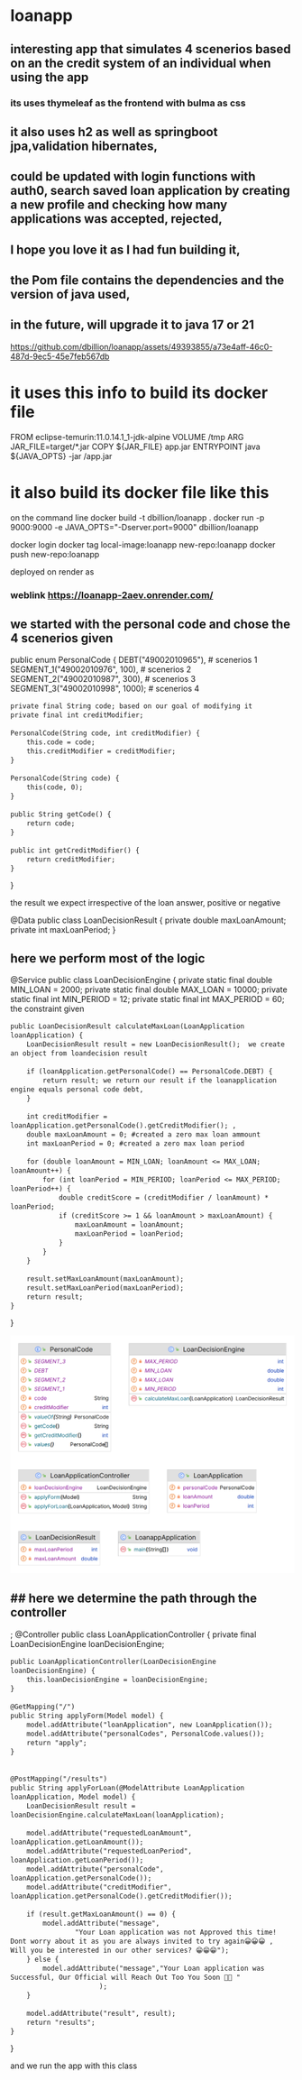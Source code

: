# loanapp

## interesting app that  simulates 4 scenerios based on an the credit system of an individual when using the app

### its uses thymeleaf as the frontend with bulma as css

## it also uses h2 as well as springboot jpa,validation hibernates,

## could be updated with login functions with auth0, search saved loan application by creating a new profile and checking how many applications was accepted, rejected,
## I hope you love it as I had fun building it,

## the Pom file contains the dependencies and the version of java used, 

## in the future, will upgrade it to java 17 or 21

https://github.com/dbillion/loanapp/assets/49393855/a73e4aff-46c0-487d-9ec5-45e7feb567db

# it uses this info to build its docker file

FROM eclipse-temurin:11.0.14.1_1-jdk-alpine
VOLUME /tmp
ARG JAR_FILE=target/*.jar
COPY ${JAR_FILE} app.jar
ENTRYPOINT java ${JAVA_OPTS} -jar /app.jar

# it also build its docker file like this
on the command line
docker build -t dbillion/loanapp .
docker run -p 9000:9000 -e JAVA_OPTS="-Dserver.port=9000" dbillion/loanapp

docker login
docker tag local-image:loanapp new-repo:loanapp
docker push new-repo:loanapp

deployed on render as 
### weblink https://loanapp-2aev.onrender.com/



## we started with the personal code and chose the 4 scenerios given


public enum PersonalCode {
    DEBT("49002010965"), # scenerios 1
    SEGMENT_1("49002010976", 100), # scenerios 2
    SEGMENT_2("49002010987", 300),  # scenerios 3
    SEGMENT_3("49002010998", 1000); # scenerios 4
    
    private final String code; based on our goal of modifying it
    private final int creditModifier;

    PersonalCode(String code, int creditModifier) {
        this.code = code;
        this.creditModifier = creditModifier;
    }

    PersonalCode(String code) {
        this(code, 0);
    }

    public String getCode() {
        return code;
    }

    public int getCreditModifier() {
        return creditModifier;
    }
}


the result we expect irrespective of the loan answer, positive or negative

@Data
public class LoanDecisionResult {
    private double maxLoanAmount;
    private int maxLoanPeriod;
}


## here we perform most of the logic
@Service
public class LoanDecisionEngine {
    private static final double MIN_LOAN = 2000;
    private static final double MAX_LOAN = 10000;
    private static final int MIN_PERIOD = 12;
    private static final int MAX_PERIOD = 60;
    the constraint given

    public LoanDecisionResult calculateMaxLoan(LoanApplication loanApplication) {
        LoanDecisionResult result = new LoanDecisionResult();  we create an object from loandecision result 

        if (loanApplication.getPersonalCode() == PersonalCode.DEBT) {
            return result; we return our result if the loanapplication  engine equals personal code debt, 
        }

        int creditModifier = loanApplication.getPersonalCode().getCreditModifier(); , 
        double maxLoanAmount = 0; #created a zero max loan ammount
        int maxLoanPeriod = 0; #created a zero max loan period

        for (double loanAmount = MIN_LOAN; loanAmount <= MAX_LOAN; loanAmount++) {
            for (int loanPeriod = MIN_PERIOD; loanPeriod <= MAX_PERIOD; loanPeriod++) {
                double creditScore = (creditModifier / loanAmount) * loanPeriod;
                if (creditScore >= 1 && loanAmount > maxLoanAmount) {
                    maxLoanAmount = loanAmount;
                    maxLoanPeriod = loanPeriod;
                }
            }
        }

        result.setMaxLoanAmount(maxLoanAmount);
        result.setMaxLoanPeriod(maxLoanPeriod);
        return result;
    }
}

![Alt text](image.png)


## ## here we determine the path through the controller

;
@Controller
public class LoanApplicationController {
    private final LoanDecisionEngine loanDecisionEngine;

    public LoanApplicationController(LoanDecisionEngine loanDecisionEngine) {
        this.loanDecisionEngine = loanDecisionEngine;
    }

    @GetMapping("/")
    public String applyForm(Model model) {
        model.addAttribute("loanApplication", new LoanApplication());
        model.addAttribute("personalCodes", PersonalCode.values());
        return "apply"; 
    }


    @PostMapping("/results")
    public String applyForLoan(@ModelAttribute LoanApplication loanApplication, Model model) {
        LoanDecisionResult result = loanDecisionEngine.calculateMaxLoan(loanApplication);

        model.addAttribute("requestedLoanAmount", loanApplication.getLoanAmount());
        model.addAttribute("requestedLoanPeriod", loanApplication.getLoanPeriod());
        model.addAttribute("personalCode", loanApplication.getPersonalCode());
        model.addAttribute("creditModifier", loanApplication.getPersonalCode().getCreditModifier());

        if (result.getMaxLoanAmount() == 0) {
            model.addAttribute("message",
                    "Your Loan application was not Approved this time! Dont worry about it as you are always invited to try again😀😀😀 ,  Will you be interested in our other services? 😁😁😁");
        } else {
            model.addAttribute("message","Your Loan application was Successful, Our Official will Reach Out Too You Soon 🥳😀 "
                          );
        }

        model.addAttribute("result", result);
        return "results"; 
    }
}

and we run the app with this class